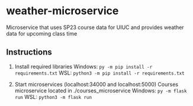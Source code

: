 # weather-microservice
Microservice that uses SP23 course data for UIUC and provides weather data for upcoming class time


## Instructions
1. Install required libraries
   Windows: ```py -m pip install -r requirements.txt```
   WSL: ```python3 -m pip install -r requirements.txt```

2. Start microservices (localhost:34000 and localhost:5000)
   Courses microservice located in ./courses_microservice
   Windows: ```py -m flask run```
   WSL: ```python3 -m flask run```
